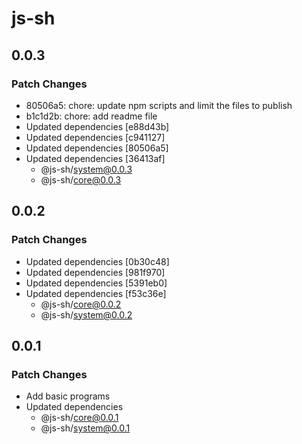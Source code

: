 # js-sh

## 0.0.3

### Patch Changes

- 80506a5: chore: update npm scripts and limit the files to publish
- b1c1d2b: chore: add readme file
- Updated dependencies [e88d43b]
- Updated dependencies [c941127]
- Updated dependencies [80506a5]
- Updated dependencies [36413af]
  - @js-sh/system@0.0.3
  - @js-sh/core@0.0.3

## 0.0.2

### Patch Changes

- Updated dependencies [0b30c48]
- Updated dependencies [981f970]
- Updated dependencies [5391eb0]
- Updated dependencies [f53c36e]
  - @js-sh/core@0.0.2
  - @js-sh/system@0.0.2

## 0.0.1

### Patch Changes

- Add basic programs
- Updated dependencies
  - @js-sh/core@0.0.1
  - @js-sh/system@0.0.1
